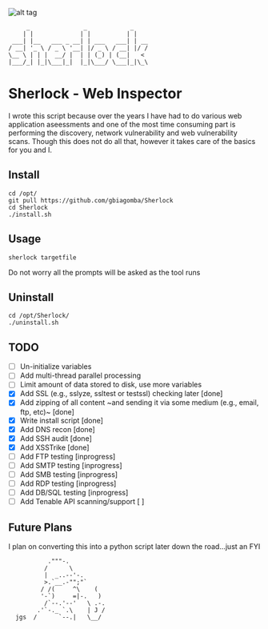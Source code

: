 ![alt tag](http://detective-tours.com/site/assets/files/1104/sherlock-banner.940x258.jpg)
```
     _               _            _    
    | |             | |          | |   
 ___| |__   ___ _ __| | ___   ___| | __
/ __| '_ \ / _ \ '__| |/ _ \ / __| |/ /
\__ \ | | |  __/ |  | | (_) | (__|   < 
|___/_| |_|\___|_|  |_|\___/ \___|_|\_\
```

# Sherlock - Web Inspector
I wrote this script because over the years I have had to do various web application aseessments and one of the most time consuming part is performing the discovery, network vulnerability and web vulnerability scans. Though this does not do all that, however it takes care of the basics for you and I. 

## Install
```
cd /opt/
git pull https://github.com/gbiagomba/Sherlock
cd Sherlock
./install.sh
```

## Usage
```
sherlock targetfile
```
Do not worry all the prompts will be asked as the tool runs

## Uninstall
```
cd /opt/Sherlock/
./uninstall.sh
```

## TODO
- [ ] Un-initialize variables
- [ ] Add multi-thread parallel processing
- [ ] Limit amount of data stored to disk, use more variables
- [x] Add SSL (e.g., sslyze, ssltest or testssl) checking later [done]
- [x] Add zipping of all content ~and sending it via some medium (e.g., email, ftp, etc)~ [done]
- [x] Write install script [done]
- [x] Add DNS recon [done]
- [x] Add SSH audit [done]
- [x] Add XSSTrike [done]
- [ ] Add FTP testing [inprogress]
- [ ] Add SMTP testing [inprogress]
- [ ] Add SMB testing [inprogress]
- [ ] Add RDP testing [inprogress]
- [ ] Add DB/SQL testing [inprogress]
- [ ] Add Tenable API scanning/support [ ]

## Future Plans
I plan on converting this into a python script later down the road...just an FYI

```
           ."""-.
          /      \
          |  _..--'-.
          >.`__.-"";"`
         / /(     ^\    (
         '-`)     =|-.   )
          /`--.'--'   \ .-.
        .'`-._ `.\    | J /
  jgs  /      `--.|   \__/
```
